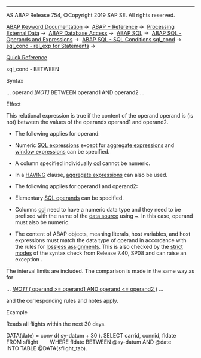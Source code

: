   

* * *

AS ABAP Release 754, ©Copyright 2019 SAP SE. All rights reserved.

[ABAP Keyword Documentation](https://help.sap.com/doc/abapdocu_754_index_htm/7.54/en-US/abenabap.htm) →  [ABAP − Reference](https://help.sap.com/doc/abapdocu_754_index_htm/7.54/en-US/abenabap_reference.htm) →  [Processing External Data](https://help.sap.com/doc/abapdocu_754_index_htm/7.54/en-US/abenabap_language_external_data.htm) →  [ABAP Database Access](https://help.sap.com/doc/abapdocu_754_index_htm/7.54/en-US/abenabap_sql.htm) →  [ABAP SQL](https://help.sap.com/doc/abapdocu_754_index_htm/7.54/en-US/abenopensql.htm) →  [ABAP SQL - Operands and Expressions](https://help.sap.com/doc/abapdocu_754_index_htm/7.54/en-US/abenopen_sql_operands.htm) →  [ABAP SQL - SQL Conditions sql\_cond](https://help.sap.com/doc/abapdocu_754_index_htm/7.54/en-US/abenasql_cond.htm) →  [sql\_cond - rel\_exp for Statements](https://help.sap.com/doc/abapdocu_754_index_htm/7.54/en-US/abenwhere_logexp.htm) → 

[Quick Reference](https://help.sap.com/doc/abapdocu_754_index_htm/7.54/en-US/abensql_cond_shortref.htm)

sql\_cond - BETWEEN

Syntax

... operand *\[*NOT*\]* BETWEEN operand1 AND operand2 ...

Effect

This relational expression is true if the content of the operand operand is (is not) between the values of the operands operand1 and operand2.

-   The following applies for operand:

-   Numeric [SQL expressions](https://help.sap.com/doc/abapdocu_754_index_htm/7.54/en-US/abapsql_expr.htm) except for [aggregate expressions](https://help.sap.com/doc/abapdocu_754_index_htm/7.54/en-US/abapselect_aggregate.htm) and [window expressions](https://help.sap.com/doc/abapdocu_754_index_htm/7.54/en-US/abapselect_over.htm) can be specified.

-   A column specified individually [col](https://help.sap.com/doc/abapdocu_754_index_htm/7.54/en-US/abenopen_sql_columns.htm) cannot be numeric.

-   In a [HAVING](https://help.sap.com/doc/abapdocu_754_index_htm/7.54/en-US/abaphaving_clause.htm) clause, [aggregate expressions](https://help.sap.com/doc/abapdocu_754_index_htm/7.54/en-US/abenaggregate_expression_glosry.htm "Glossary Entry") can also be used.

-   The following applies for operand1 and operand2:

-   Elementary [SQL operands](https://help.sap.com/doc/abapdocu_754_index_htm/7.54/en-US/abensql_operands.htm) can be specified.

-   Columns [col](https://help.sap.com/doc/abapdocu_754_index_htm/7.54/en-US/abenopen_sql_columns.htm) need to have a numeric data type and they need to be prefixed with the name of the [data source](https://help.sap.com/doc/abapdocu_754_index_htm/7.54/en-US/abapselect_data_source.htm) using ~. In this case, operand must also be numeric.

-   The content of ABAP objects, meaning literals, host variables, and host expressions must match the data type of operand in accordance with the rules for [lossless assignments](https://help.sap.com/doc/abapdocu_754_index_htm/7.54/en-US/abenlossless_assignment_glosry.htm "Glossary Entry"). This is also checked by the [strict modes](https://help.sap.com/doc/abapdocu_754_index_htm/7.54/en-US/abenopensql_strict_modes.htm) of the syntax check from Release 7.40, SP08 and can raise an exception .

The interval limits are included. The comparison is made in the same way as for

... [*\[*NOT*\]* ( operand >= operand1 AND operand <= operand2 )](https://help.sap.com/doc/abapdocu_754_index_htm/7.54/en-US/abenwhere_logexp_compare.htm) ...

and the corresponding rules and notes apply.

Example

Reads all flights within the next 30 days.

DATA(date) = conv d( sy-datum + 30 ).
SELECT carrid, connid, fldate
       FROM sflight
       WHERE fldate BETWEEN @sy-datum AND @date
       INTO TABLE @DATA(sflight\_tab).
